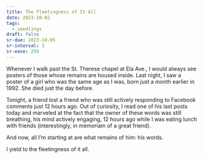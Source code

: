 ```yaml
---
title: The Fleetingness of It All
date: 2023-10-02
tags:
  - seedlings
draft: false
sr-due: 2023-10-05
sr-interval: 3
sr-ease: 250
---
```

Whenever I walk past the St. Therese chapel at Ela Ave., I would always see posters of those whose remains are housed inside. Last night, I saw a poster of a girl who was the same age as I was, born just a month earlier in 1992. She died just the day before.

Tonight, a friend lost a friend who was still actively responding to Facebook comments just 12 hours ago. Out of curiosity, I read one of his last posts today and marveled at the fact that the owner of these words was still breathing, his mind actively engaging, 12 hours ago while I was eating lunch with friends (interestingly, in memoriam of a great friend).

And now, all I'm starting at are what remains of him: his words.

I yield to the fleetingness of it all.